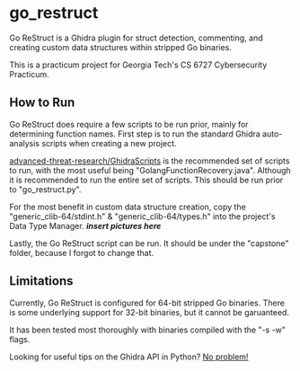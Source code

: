 # go_restruct

Go ReStruct is a Ghidra plugin for struct detection, commenting, and creating custom data structures within stripped Go binaries.



This is a practicum project for Georgia Tech's CS 6727 Cybersecurity Practicum.




## How to Run
Go ReStruct does require a few scripts to be run prior, mainly for determining function names.
First step is to run the standard Ghidra auto-analysis scripts when creating a new project.

[advanced-threat-research/GhidraScripts](https://github.com/advanced-threat-research/GhidraScripts) is the recommended set of scripts to run, with the most useful being "GolangFunctionRecovery.java". Although it is recommended to run the entire set of scripts. This should be run prior to "go_restruct.py".

For the most benefit in custom data structure creation, copy the "generic_clib-64/stdint.h" & "generic_clib-64/types.h" into the project's Data Type Manager. ***insert pictures here***

Lastly, the Go ReStruct script can be run. It should be under the "capstone" folder, because I forgot to change that.




## Limitations

Currently, Go ReStruct is configured for 64-bit stripped Go binaries. There is some underlying support for 32-bit binaries, but it cannot be garuanteed.

It has been tested most thoroughly with binaries compiled with the "-s -w" flags.





Looking for useful tips on the Ghidra API in Python?
[No problem!](https://github.com/matthewlacorte/go_restruct/blob/main/useful.md)
